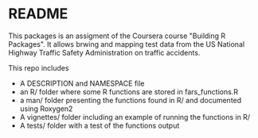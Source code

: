 # README #

This packages is an assigment of the Coursera course "Building R Packages". It allows brwing and mapping test data from the US National Highway Traffic Safety Administration on traffic accidents. 

This repo includes
* A DESCRIPTION and NAMESPACE file
* an R/ folder where some R functions are stored in fars_functions.R
* a man/ folder presenting the functions found in R/ and documented using Roxygen2
* A vignettes/ folder including an example of running the functions in R/
* A tests/ folder with a test of the functions output
